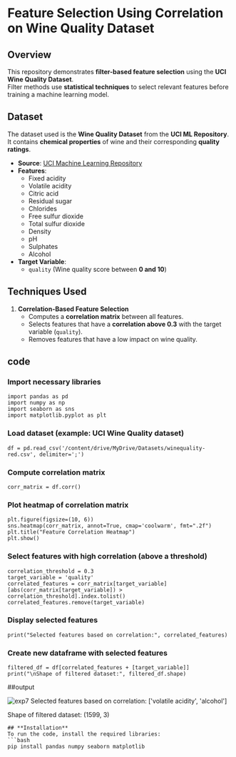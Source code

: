 # Feature Selection Using Correlation on Wine Quality Dataset

## **Overview**
This repository demonstrates **filter-based feature selection** using the **UCI Wine Quality Dataset**.  
Filter methods use **statistical techniques** to select relevant features before training a machine learning model.

## **Dataset**
The dataset used is the **Wine Quality Dataset** from the **UCI ML Repository**.  
It contains **chemical properties** of wine and their corresponding **quality ratings**.

- **Source**: [UCI Machine Learning Repository](https://archive.ics.uci.edu/ml/datasets/Wine+Quality)
- **Features**:
  - Fixed acidity
  - Volatile acidity
  - Citric acid
  - Residual sugar
  - Chlorides
  - Free sulfur dioxide
  - Total sulfur dioxide
  - Density
  - pH
  - Sulphates
  - Alcohol
- **Target Variable**:  
  - `quality` (Wine quality score between **0 and 10**)

## **Techniques Used**
1. **Correlation-Based Feature Selection**  
   - Computes a **correlation matrix** between all features.
   - Selects features that have a **correlation above 0.3** with the target variable (`quality`).
   - Removes features that have a low impact on wine quality.

## code
### Import necessary libraries
```
import pandas as pd
import numpy as np
import seaborn as sns
import matplotlib.pyplot as plt
```
### Load dataset (example: UCI Wine Quality dataset)
```
df = pd.read_csv('/content/drive/MyDrive/Datasets/winequality-red.csv', delimiter=';')
```
### Compute correlation matrix
```
corr_matrix = df.corr()
```
### Plot heatmap of correlation matrix
```
plt.figure(figsize=(10, 6))
sns.heatmap(corr_matrix, annot=True, cmap='coolwarm', fmt=".2f")
plt.title("Feature Correlation Heatmap")
plt.show()
```

### Select features with high correlation (above a threshold)
```
correlation_threshold = 0.3
target_variable = 'quality'
correlated_features = corr_matrix[target_variable][abs(corr_matrix[target_variable]) > correlation_threshold].index.tolist()
correlated_features.remove(target_variable)
```
### Display selected features
```
print("Selected features based on correlation:", correlated_features)
```
### Create new dataframe with selected features
```
filtered_df = df[correlated_features + [target_variable]]
print("\nShape of filtered dataset:", filtered_df.shape)
```
##output

![exp7](https://github.com/user-attachments/assets/dfb2f361-bfbf-48cb-8b5c-3336804431f4)
Selected features based on correlation: ['volatile acidity', 'alcohol']

Shape of filtered dataset: (1599, 3)

```
## **Installation**
To run the code, install the required libraries:
```bash
pip install pandas numpy seaborn matplotlib



